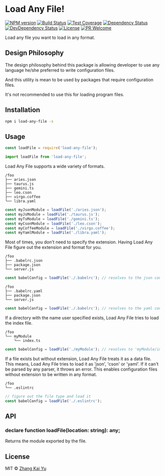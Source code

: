 # Load Any File!
[![NPM version][npm-image]][npm-url]
[![Build Status][travis-image]][travis-url]
[![Test Coverage][cov-image]][cov-url]
[![Dependency Status][daviddm-image]][daviddm-url]
[![DevDependency Status][daviddm-image-dev]][daviddm-url-dev]
[![License][license-image]][license-url]
[![PR Welcome][pr-image]][pr-url]

Load any file you want to load in any format.

## Design Philosophy

The design philosophy behind this package is allowing developer to use any
language he/she preferred to write configuration files.

And this utility is mean to be used by packages that require configuration
files.

It's not recommended to use this for loading program files.

## Installation

```bash
npm i load-any-file -s
```

## Usage

```js
const loadFile = require('load-any-file');
```

```ts
import loadFile from 'load-any-file';
```

Load Any File supports a wide variety of formats.

```
/foo
├── aries.json
├── taurus.js
├── gemini.ts
├── leo.cson
├── virgo.coffee
└── libra.yaml
```

``` js
const myJsonModule = loadFile('./aries.json');
const myJsModule = loadFile('./taurus.js');
const myTsModule = loadFile('./gemini.ts');
const myCsonModule = loadFile('./leo.cson');
const myCoffeeModule = loadFile('./virgo.coffee');
const myYamlModule = loadFile('./libra.yaml');
```

Most of times, you don't need to specify the extension. Having Load Any File
figure out the extension and format for you.

```
/foo
├── .babelrc.json
├── package.json
└── server.js
```

```js
const babelConfig = loadFile('./.babelrc'); // resolves to the json config
```

```
/foo
├── .babelrc.yaml
├── package.json
└── server.js
```

```js
const babelConfig = loadFile('./.babelrc'); // resolves to the yaml config
```

If a directory with the name user specified exists, Load Any File tries to load
the index file.

```
/foo
└── myModule
    └── index.ts
```

```js
const babelConfig = loadFile('./myModule'); // resolves to 'myModule/index.ts'
```

If a file exists but without extension, Load Any File treats it as a data file.
This means, Load Any File tries to load it as 'json', 'cson' or 'yaml'. If it
can't be parsed by any parser, it throws an error. This enables configuration
files without extension to be written in any format.

```
/foo
└── .eslintrc
```

```js
// figure out the file type and load it
const babelConfig = loadFile('./.eslintrc');
```

## API

### declare function loadFile(location: string): any;

Returns the module exported by the file.

## License

MIT © [Zhang Kai Yu][license-url]

[npm-image]: https://badge.fury.io/js/load-any-file.svg
[npm-url]: https://npmjs.org/package/load-any-file
[travis-image]: https://travis-ci.org/zhangkaiyulw/load-any-file.svg?branch=master
[travis-url]: https://travis-ci.org/zhangkaiyulw/load-any-file
[cov-image]: https://codecov.io/gh/zhangkaiyulw/load-any-file/branch/master/graph/badge.svg
[cov-url]: https://codecov.io/gh/zhangkaiyulw/load-any-file
[daviddm-image]: https://david-dm.org/zhangkaiyulw/load-any-file.svg?theme=shields.io
[daviddm-url]: https://david-dm.org/zhangkaiyulw/load-any-file
[daviddm-image-dev]: https://david-dm.org/zhangkaiyulw/load-any-file/dev-status.svg
[daviddm-url-dev]: https://david-dm.org/zhangkaiyulw/load-any-file?type=dev
[license-image]: https://img.shields.io/github/license/zhangkaiyulw/load-any-file.svg
[license-url]: https://github.com/zhangkaiyulw/load-any-file/blob/master/LICENSE
[pr-image]: https://img.shields.io/badge/PRs-welcome-brightgreen.svg
[pr-url]: https://github.com/zhangkaiyulw/load-any-file/blob/master/CONTRIBUTING.md
